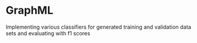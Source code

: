# GraphML
Implementing various classifiers for generated training and validation data sets and evaluating with f1 scores
